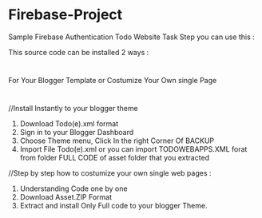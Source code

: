 # Firebase-Project
Sample Firebase Authentication Todo Website Task
Step you can use this :

This source code can be installed 2 ways : 

#
For Your Blogger Template or Costumize Your Own single Page
#
//Install Instantly to your blogger theme

1. Download Todo(e).xml format
2. Sign in to your Blogger Dashboard
3. Choose Theme menu, Click In the right Corner Of BACKUP
4. Import File Todo(e).xml or you can import TODOWEBAPPS.XML forat from folder FULL CODE of asset folder that you extracted 

//Step by step how to costumize your own single web pages :

1. Understanding Code one by one
2. Download Asset.ZIP Format
3. Extract and install Only Full code to your blogger Theme.
